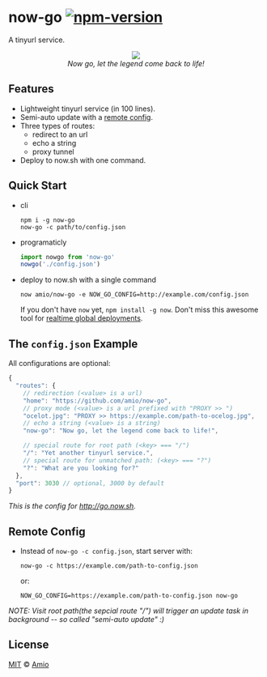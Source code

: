# now-go [![npm-version][npm-badge]][npm-link]

A tinyurl service.

<p align="center">
  <img src="https://cloud.githubusercontent.com/assets/215282/18083956/fd563db8-6ed7-11e6-955a-a107699cbd38.jpg" /><br/>
  <i>Now go, let the legend come back to life!</i>
</p>

## Features

- Lightweight tinyurl service (in 100 lines).
- Semi-auto update with a [remote config](#remote-config).
- Three types of routes:
  - redirect to an url
  - echo a string
  - proxy tunnel
- Deploy to now.sh with one command.

## Quick Start

- cli
  ```
  npm i -g now-go
  now-go -c path/to/config.json
  ```

- programaticly
  ```javascript
  import nowgo from 'now-go'
  nowgo('./config.json')
  ```

- deploy to now.sh with a single command
  ```
  now amio/now-go -e NOW_GO_CONFIG=http://example.com/config.json
  ```

  If you don't have `now` yet, `npm install -g now`.
  Don't miss this awesome tool for [realtime global deployments][now].

## The `config.json` Example

All configurations are optional:

```javascript
{
  "routes": {
    // redirection (<value> is a url)
    "home": "https://github.com/amio/now-go",
    // proxy mode (<value> is a url prefixed with "PROXY >> ")
    "ocelot.jpg": "PROXY >> https://example.com/path-to-ocelog.jpg",
    // echo a string (<value> is a string)
    "now-go": "Now go, let the legend come back to life!",

    // special route for root path (<key> === "/")
    "/": "Yet another tinyurl service.",
    // special route for unmatched path: (<key> === "?")
    "?": "What are you looking for?"
  },
  "port": 3030 // optional, 3000 by default
}
```

*This is the config for http://go.now.sh.*

## Remote Config

- Instead of `now-go -c config.json`, start server with:
  ```
  now-go -c https://example.com/path-to-config.json
  ```
  or:
  ```
  NOW_GO_CONFIG=https://example.com/path-to-config.json now-go
  ```

*NOTE: Visit root path(the sepcial route "/") will trigger an update task in background -- so called "semi-auto update" :)*

## License

[MIT][mit] © [Amio][author]

[now]:      https://zeit.co/now
[npm-badge]:https://img.shields.io/npm/v/now-go.svg?style=flat-square
[npm-link]: http://www.npmjs.com/package/now-go
[mit]:      http://opensource.org/licenses/MIT
[author]:   http://github.com/amio
[config-eg]:https://github.com/amio/now-go-instance/blob/master/config.json
